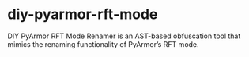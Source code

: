 # diy-pyarmor-rft-mode
DIY PyArmor RFT Mode Renamer is an AST-based obfuscation tool that mimics the renaming functionality of PyArmor’s RFT mode. 
